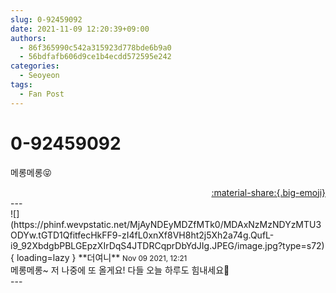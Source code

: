 ```yaml
---
slug: 0-92459092
date: 2021-11-09 12:20:39+09:00
authors:
  - 86f365990c542a315923d778bde6b9a0
  - 56bdfafb606d9ce1b4ecdd572595e242
categories:
  - Seoyeon
tags:
  - Fan Post
---
```


# 0-92459092

<div class="post-container" markdown="1">
<div class="content-container md-sidebar__scrollwrap" markdown="1">

메롱메롱😝

</div>
</div>

<div style="text-align: right;" markdown="1">
<a href="https://weverse.io/fromis9/fanpost/0-92459092" style="text-align: right;">:material-share:{.big-emoji}</a>
</div>
---

<div class="comments-container md-sidebar__scrollwrap" markdown="1">
<div class="comment" markdown="1">
<div class='id-container' markdown="1">
![](https://phinf.wevpstatic.net/MjAyNDEyMDZfMTk0/MDAxNzMzNDYzMTU3ODYw.tGTD1QfitfecHkFF9-zI4fL0xnXf8VH8ht2j5Xh2a74g.QufL-i9_92XbdgbPBLGEpzXIrDqS4JTDRCqprDbYdJIg.JPEG/image.jpg?type=s72){ loading=lazy }
**<span class="artist">더여니</span>** <small>Nov 09 2021, 12:21</small><br>
</div>
<div class='comment-body' markdown="1">
메롱메롱~ 저 나중에 또 올게요! 다들 오늘 하루도 힘내세요🥳
</div>
</div>
</div>
---
